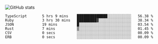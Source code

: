 ![GitHub stats](https://github-readme-stats.vercel.app/api?username=ksk001100&show_icons=true&theme=tokyonight)

<!--START_SECTION:waka-->

```text
TypeScript       5 hrs 9 mins    ██████████████░░░░░░░░░░░   56.38 %
Ruby             3 hrs 30 mins   █████████▓░░░░░░░░░░░░░░░   38.34 %
JSON             19 mins         █░░░░░░░░░░░░░░░░░░░░░░░░   03.54 %
Rust             7 mins          ▒░░░░░░░░░░░░░░░░░░░░░░░░   01.45 %
CSV              0 secs          ░░░░░░░░░░░░░░░░░░░░░░░░░   00.09 %
ERB              0 secs          ░░░░░░░░░░░░░░░░░░░░░░░░░   00.09 %
```

<!--END_SECTION:waka-->
